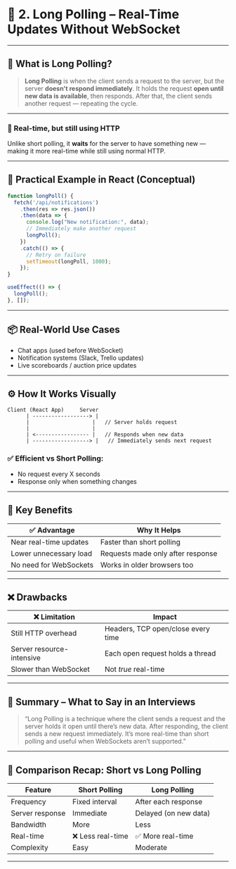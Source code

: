 # 🔄 2. **Long Polling** – Real-Time Updates Without WebSocket

---

## 🧠 What is Long Polling?

> **Long Polling** is when the client sends a request to the server, but the server **doesn't respond immediately**. It holds the request **open until new data is available**, then responds. After that, the client sends another request — repeating the cycle.

---

### 🔄 Real-time, but still using HTTP

Unlike short polling, it **waits** for the server to have something new — making it more real-time while still using normal HTTP.

---

## 🔧 Practical Example in React (Conceptual)

```js
function longPoll() {
  fetch('/api/notifications')
    .then(res => res.json())
    .then(data => {
      console.log("New notification:", data);
      // Immediately make another request
      longPoll();
    })
    .catch(() => {
      // Retry on failure
      setTimeout(longPoll, 1000);
    });
}

useEffect(() => {
  longPoll();
}, []);
```

---

## 📦 Real-World Use Cases

- Chat apps (used before WebSocket)
- Notification systems (Slack, Trello updates)
- Live scoreboards / auction price updates

---

## ⚙️ How It Works Visually

```
Client (React App)     Server
      | ------------------> |
      |                    |   // Server holds request
      |                    |
      | <----------------- |   // Responds when new data
      | ------------------> |   // Immediately sends next request
```

### ✅ Efficient vs Short Polling:
- No request every X seconds
- Response only when something changes

---

## 🧠 Key Benefits

| ✅ Advantage             | Why It Helps                        |
|--------------------------|-------------------------------------|
| Near real-time updates   | Faster than short polling           |
| Lower unnecessary load   | Requests made only after response   |
| No need for WebSockets   | Works in older browsers too         |

---

## ❌ Drawbacks

| ❌ Limitation             | Impact                             |
|---------------------------|------------------------------------|
| Still HTTP overhead       | Headers, TCP open/close every time |
| Server resource-intensive | Each open request holds a thread   |
| Slower than WebSocket     | Not *true* real-time               |

---

## 🧾 Summary – What to Say in an Interviews

> “Long Polling is a technique where the client sends a request and the server holds it open until there’s new data. After responding, the client sends a new request immediately. It’s more real-time than short polling and useful when WebSockets aren’t supported.”

---

## 🔁 Comparison Recap: Short vs Long Polling

| Feature         | Short Polling        | Long Polling              |
|-----------------|----------------------|----------------------------|
| Frequency       | Fixed interval        | After each response        |
| Server response | Immediate             | Delayed (on new data)      |
| Bandwidth       | More                  | Less                       |
| Real-time       | ❌ Less real-time      | ✅ More real-time           |
| Complexity      | Easy                  | Moderate                   |

---
